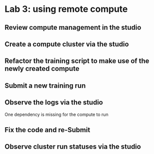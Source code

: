 # Lab 3: using remote compute

## Review compute management in the studio

## Create a compute cluster via the studio

## Refactor the training script to make use of the newly created compute

## Submit a new training run

## Observe the logs via the studio
One dependency is missing for the compute to run 

## Fix the code and re-Submit

## Observe cluster run statuses via the studio






